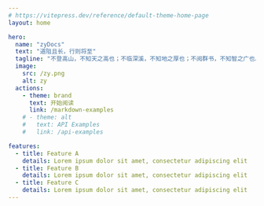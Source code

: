 ```yaml
---
# https://vitepress.dev/reference/default-theme-home-page
layout: home

hero:
  name: "zyDocs"
  text: "道阻且长，行则将至"
  tagline: "不登高山，不知天之高也；不临深溪，不知地之厚也；不阅群书，不知智之广也。"
  image:
    src: /zy.png
    alt: zy
  actions:
    - theme: brand
      text: 开始阅读
      link: /markdown-examples
    # - theme: alt
    #   text: API Examples
    #   link: /api-examples

features:
  - title: Feature A
    details: Lorem ipsum dolor sit amet, consectetur adipiscing elit
  - title: Feature B
    details: Lorem ipsum dolor sit amet, consectetur adipiscing elit
  - title: Feature C
    details: Lorem ipsum dolor sit amet, consectetur adipiscing elit
---
```


